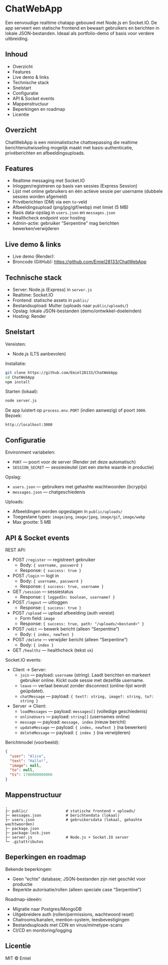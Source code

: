 # ChatWebApp

Een eenvoudige realtime chatapp gebouwd met Node.js en Socket.IO. De app serveert een statische frontend en bewaart gebruikers en berichten in lokale JSON-bestanden. Ideaal als portfolio-demo of basis voor verdere uitbreiding.

## Inhoud
- Overzicht
- Features
- Live demo & links
- Technische stack
- Snelstart
- Configuratie
- API & Socket events
- Mappenstructuur
- Beperkingen en roadmap
- Licentie

## Overzicht
ChatWebApp is een minimalistische chattoepassing die realtime berichtenuitwisseling mogelijk maakt met basis-authenticatie, privéberichten en afbeeldingsuploads.

## Features
- Realtime messaging met Socket.IO
- Inloggen/registreren op basis van sessies (Express Session)
- Lijst met online gebruikers en één actieve sessie per username (dubbele sessies worden afgemeld)
- Privéberichten (DM) via een `to`-veld
- Afbeeldingsupload (png/jpg/gif/webp) met limiet (5 MB)
- Basis data-opslag in `users.json` en `messages.json`
- Healthcheck endpoint voor hosting
- Admin-actie: gebruiker “Serpentine” mag berichten bewerken/verwijderen

## Live demo & links
- Live demo (Render): <!-- vervang met jouw Render-URL, bv. https://jouw-app.onrender.com -->
- Broncode (GitHub): https://github.com/Emiel28133/ChatWebApp

## Technische stack
- Server: Node.js (Express) in `server.js`
- Realtime: Socket.IO
- Frontend: statische assets in `public/`
- Bestandsupload: Multer (uploads naar `public/uploads/`)
- Opslag: lokale JSON-bestanden (demo/ontwikkel-doeleinden)
- Hosting: Render

## Snelstart

Vereisten:
- Node.js (LTS aanbevolen)

Installatie:
```bash
git clone https://github.com/Emiel28133/ChatWebApp
cd ChatWebApp
npm install
```

Starten (lokaal):
```bash
node server.js
```

De app luistert op `process.env.PORT` (indien aanwezig) of poort `3000`. Bezoek:
```
http://localhost:3000
```

## Configuratie
Environment variabelen:
- `PORT` — poort voor de server (Render zet deze automatisch)
- `SESSION_SECRET` — sessiesleutel (zet een sterke waarde in productie)

Opslag:
- `users.json` — gebruikers met gehashte wachtwoorden (bcryptjs)
- `messages.json` — chatgeschiedenis

Uploads:
- Afbeeldingen worden opgeslagen in `public/uploads/`
- Toegestane types: `image/png`, `image/jpeg`, `image/gif`, `image/webp`
- Max grootte: 5 MB

## API & Socket events

REST API:
- POST `/register` — registreert gebruiker
  - Body: `{ username, password }`
  - Response: `{ success: true }`
- POST `/login` — logt in
  - Body: `{ username, password }`
  - Response: `{ success: true, username }`
- GET `/session` — sessiestatus
  - Response: `{ loggedIn: boolean, username? }`
- POST `/logout` — uitloggen
  - Response: `{ success: true }`
- POST `/upload` — upload afbeelding (auth vereist)
  - Form field: `image`
  - Response: `{ success: true, path: "/uploads/<bestand>" }`
- POST `/edit` — bewerk bericht (alleen “Serpentine”)
  - Body: `{ index, newText }`
- POST `/delete` — verwijder bericht (alleen “Serpentine”)
  - Body: `{ index }`
- GET `/healthz` — healthcheck (tekst `ok`)

Socket.IO events:
- Client → Server:
  - `join` — payload: `username` (string). Laadt berichten en markeert gebruiker online. Kickt oude sessie met dezelfde username.
  - `leave` — verlaat bewust zonder disconnect (online-lijst wordt geüpdatet).
  - `chatMessage` — payload: `{ text?: string, image?: string, to?: string }`
- Server → Client:
  - `loadMessages` — payload: `messages[]` (volledige geschiedenis)
  - `onlineUsers` — payload: `string[]` (usernames online)
  - `message` — payload: `message, index` (nieuw bericht)
  - `updateMessage` — payload: `{ index, newText }` (na bewerken)
  - `deleteMessage` — payload: `{ index }` (na verwijderen)

Berichtmodel (voorbeeld):
```json
{
  "user": "Alice",
  "text": "Hallo!",
  "image": null,
  "to": null,
  "ts": 1700000000000
}
```

## Mappenstructuur
```
.
├─ public/                 # statische frontend + uploads/
├─ messages.json           # berichtendata (lokaal)
├─ users.json              # gebruikersdata (lokaal, gehashte wachtwoorden)
├─ package.json
├─ package-lock.json
├─ server.js               # Node.js + Socket.IO server
└─ .gitattributes
```

## Beperkingen en roadmap
Bekende beperkingen:
- Geen “echte” database; JSON-bestanden zijn niet geschikt voor productie
- Beperkte autorisatie/rollen (alleen speciale case “Serpentine”)

Roadmap-ideeën:
- Migratie naar Postgres/MongoDB
- Uitgebreidere auth (rollen/permissions, wachtwoord reset)
- Chatrooms/kanalen, mention-system, leesbevestigingen
- Bestandsuploads met CDN en virus/mimetype-scans
- CI/CD en monitoring/logging

## Licentie
MIT © Emiel